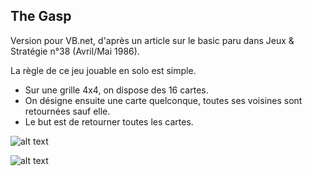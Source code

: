 The Gasp
-

Version pour VB.net, d'après un article sur le basic paru dans Jeux & Stratégie n°38 (Avril/Mai 1986).

La règle de ce jeu jouable en solo est simple.

- Sur une grille 4x4, on dispose des 16 cartes.
- On désigne ensuite une carte quelconque, toutes ses voisines sont retournées sauf elle.
- Le but est de retourner toutes les cartes.


![alt text](http://thegasp.genealexis.fr/images/captures/thegasp-01.jpg)   

![alt text](http://thegasp.genealexis.fr/images/captures/thegasp-04.jpg)  

